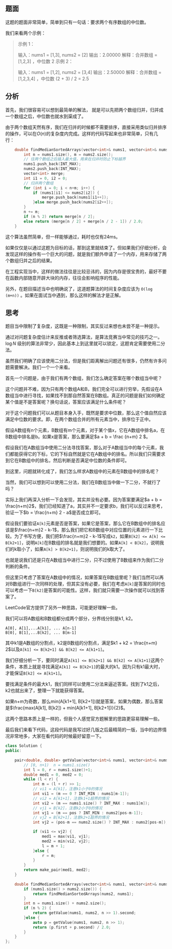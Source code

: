 ##  题面


这题的题面非常简单，简单到只有一句话：要求两个有序数组的中位数。



 我们来看两个示例：



> 示例 1：
>
> 输入：nums1 = [1,3], nums2 = [2]
> 输出：2.00000
> 解释：合并数组 = [1,2,3] ，中位数 2
> 示例 2：
>
> 输入：nums1 = [1,2], nums2 = [3,4]
> 输出：2.50000
> 解释：合并数组 = [1,2,3,4] ，中位数 (2 + 3) / 2 = 2.5



## 分析



首先，我们很容易可以想到最简单的解法， 就是可以先把两个数组归并，归并成一个数组之后，中位数也就水到渠成了。



由于两个数组天然有序，我们在归并的时候都不需要排序，直接采用类似归并排序的操作，可以在$O(n)$的复杂度内完成。这样的代码写起来也非常简单，只有几行：



```C++
    double findMedianSortedArrays(vector<int>& nums1, vector<int>& nums2) {
        int n = nums1.size(), m = nums2.size();
        // 往两个数组之后插入最大值，用来在归并时防止下标越界
        nums1.push_back(INT_MAX);
        nums2.push_back(INT_MAX);
        vector<int> merge;
        int i1 = 0, i2 = 0;
        // 归并两个数组
        for (int i = 0; i < n+m; i++) {
            if (nums1[i1] <= nums2[i2]) {
                merge.push_back(nums1[i1++]);
            }else merge.push_back(nums2[i2++]);
        }
        n += m;
        if (n % 2) return merge[n / 2];
        else return (merge[n / 2] + merge[n / 2 - 1]) / 2.0;
    }
```



这个算法虽然简单，但一样能够通过，耗时也仅有24ms。



如果仅仅是以通过这题为目标的话，那到这里就结束了。但如果我们仔细分析，会发现这样的操作有一个巨大的问题，就是我们额外申请了一个内存，用来存储了两个数组归并之后的结果。



在工程实现当中，这样的做法往往是比较忌讳的，因为内存是很宝贵的，最好不要在函数内部随意开辟大块的内存，往往会影响程序的性能。



另外，在题目描述当中也明确说了，这道题算法的时间复杂度应该为 `O(log (m+n))` 。如果在面试当中遇到，那么这样的解法才是正解。



## 思考



题目当中限制了复杂度，这既是一种限制，其实反过来想也未尝不是一种提示。



通过对问题复杂度估计来反推或者筛选算法，是算法竞赛当中常见的技巧之一。$\log N$ 级别的算法非常少，因此基本上到这里就可以锁定，这题肯定需要使用二分法。



虽然我们明确了应该使用二分法，但是我们距离解出问题还有很多，仍然有许多问题需要解决。我们一个一个来看。



首先一个问题是，由于我们有两个数组，我们怎么确定答案在哪个数组当中呢？



这个问题并不难，因为只有两个数组A和B，我们完全可以进行穷举，先假设在A数组当中进行寻找，如果找不到那自然答案在B数组。真正的问题是我们如何确定某个值是不是答案呢？换句话说，答案应该满足什么条件呢？



对于这个问题我们可以从题目本身入手，既然是要求中位数，那么这个值自然应该满足中位数的要求。即，在两个数组合并的所有元素当中，排序位于正中。



假设A数组有n个元素，B数组有m个元素，对于某个值x，它在A数组中排名a，在B数组中排名是b。如果x是答案，那么要满足$a + b = \frac {n+m} 2 $。



假设我们在A数组当中使用二分法寻找答案，那么对于A数组当中的每个元素，我们都能获得它的下标，它的下标自然就是它在A数组中的排名。所以我们只需要求到它在B数组中的排名，然后判断是否满足中位数的条件即可。



到这里，问题就转化成了，我们怎么样求A数组中的元素在B数组中的排名呢？



当然，我们可以想到可以使用二分法，我们在B数组当中做一下二分，不就行了吗？



实际上我们再深入分析一下会发现，其实并没有必要。因为答案要满足$a + b = \frac{n+m}2$，我们已经知道了a，其实并不一定要求b，我们可以反过来思考，验证一下$b = \frac{n+m} 2 - a$是否成立即可。



假设我们要验证`A[k]`元素是否是答案，如果它是答案，那么它在B数组中的排名应该是$\frac{n+m}2 - k-1$，那么我们把它和B数组中对应位置的元素进行一下比较。为了书写方便，我们把$\frac{n+m}2 - k-1$写成`k2`，如果`B[k2] <= A[k] <= B[k2+1]`，说明`A[k]`在B数组的排名就是我们想要的。如果`A[k] < B[k2]`，说明我们的k取小了，如果`A[k] > B[k2+1]`，则说明我们的k取大了。



也就是说我们还是只在A数组当中进行二分，只不过使用了B数组来作为我们二分判断的条件。



但这里只考虑了答案在A数组中的情况，如果答案在B数组里呢？我们当然可以再对B数组进行一次同样的处理，但其实没有必要，我们在考虑`A[k]`是答案的同时也可以考虑一下`B[k2]`是答案的可能性。这样，我们就只需要一次操作就可以找到答案了。



LeetCode官方提供了另外一种思路，可能更好理解一些。



我们可以将A数组和B数组都分成两个部分，分界线分别是k1, k2。



```
A[0], A[1],...A[k1], ... A[n-1]
B[0], B[1],...B[k2], ... B[m-1]
```



其中k1是A数组的分割点，k2是B数组的分割点，满足$k1 + k2 = \frac{n+m} 2$以及`A[k1] <= B[k2+1] && B[k2] <= A[k1+1]`。



我们仔细分析一下，要同时满足`A[k1] <= B[k2+1] && B[k2] <= A[k1+1]`这两个条件，本质上就是寻找满足`A[k1] <= B[k2+1]`的最大的k1。因为只有k1最大时，才能保证`B[k2] <= A[k1+1]`。



要找满足条件的最大k1，我们同样可以使用二分法来逼近答案。找到了k1之后，k2也就出来了，整理一下就能获得答案。



如果n+m为奇数，那么min(A[k1+1], B[k2+1])就是答案，如果为偶数，那么答案是$\frac{max(A[k1], B[k2]) + min(A[k1+1], B[k2+1])}{2}$。



这两个思路本质上是一样的，但我个人感觉官方题解里的思路更容易理解一些。



最后我们来看下代码，这段代码是我写过好几版之后最精简的一版，当中的边界情况非常地多，大家在看代码的时候最好留意一下。



```C++
class Solution {
public:
    
    pair<double, double> getValue(vector<int>& nums1, vector<int>& nums2, int pos) {
        // [0, n+1)  n = nums1.size()
        int l = 0, r = nums1.size()+1;
        double med1 = 0, med2 = 0;
        while (l < r) {
            int m = (l + r) >> 1;
            // vi1 = A[k1]，注意k1小于0的情况
            int vi1 = (m == 0 ? INT_MIN : nums1[m-1]);
            // vi2 = A[k1+1]，注意k1+1超界的情况
            int vi2 = (m == nums1.size() ? INT_MAX : nums1[m]);
            // vj1 = B[k2]，注意k2小于0的情况
            int vj1 = (m == pos ? INT_MIN : nums2[pos-m-1]);
            // vj2 = B[k2+1]，注意k2+1超界的情况
            int vj2 = (pos-m == nums2.size() ? INT_MAX : nums2[pos-m]);

            if (vi1 <= vj2) {
                med1 = max(vi1, vj1);
                med2 = min(vi2, vj2);
                l = m + 1;
            }else {
                r = m;
            }
        }
        return make_pair(med1, med2);
    }
    
    double findMedianSortedArrays(vector<int>& nums1, vector<int>& nums2) {
        if (nums1.size() > nums2.size()) {
            return findMedianSortedArrays(nums2, nums1);
        }
        int n = nums1.size() + nums2.size();
        if (n % 2) {
            return getValue(nums1, nums2, n >> 1).second;
        }else {
            auto p = getValue(nums1, nums2, n >> 1);
            return (p.first + p.second) / 2.0;
        }
    }
};
```



## 